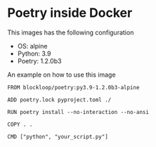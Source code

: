 Poetry inside Docker
====================

This images has the following configuration

- OS: alpine
- Python: 3.9
- Poetry: 1.2.0b3

An example on how to use this image

```
FROM blockloop/poetry:py3.9-1.2.0b3-alpine

ADD poetry.lock pyproject.toml ./

RUN poetry install --no-interaction --no-ansi

COPY . .

CMD ["python", "your_script.py"]
```
